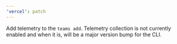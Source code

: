 ```yaml
---
'vercel': patch
---
```


Add telemetry to the `teams add`. Telemetry collection is not currently enabled and when it is, will be a major version bump for the CLI.
